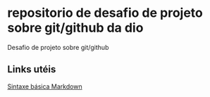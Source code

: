 # repositorio de desafio de projeto sobre git/github da dio
Desafio de projeto sobre git/github

## Links utéis
[Sintaxe básica Markdown](https://www.markdownguide.org/basic-syntax/)

